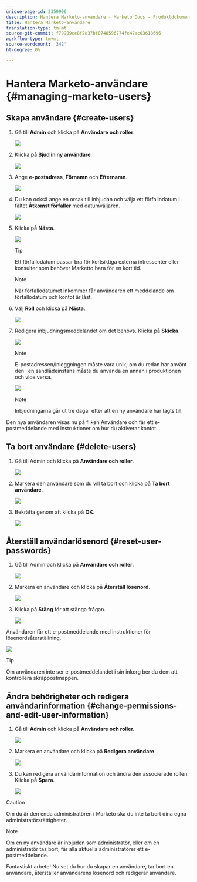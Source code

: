 ```yaml
---
unique-page-id: 2359906
description: Hantera Marketo-användare - Marketo Docs - Produktdokumentation
title: Hantera Marketo-användare
translation-type: tm+mt
source-git-commit: f79909ce8f2e37bf0748596774fe47ac03618696
workflow-type: tm+mt
source-wordcount: '342'
ht-degree: 0%

---
```



# Hantera Marketo-användare {#managing-marketo-users}

## Skapa användare {#create-users}

1. Gå till **Admin** och klicka på **Användare och roller**.

   ![](assets/image2014-9-9-11-3a34-3a58.png)

1. Klicka på **Bjud in ny användare**.

   ![](assets/image2014-9-9-11-3a35-3a15.png)

1. Ange **e-postadress**, **Förnamn** och **Efternamn**.

   ![](assets/image2016-5-24-9-3a45-3a30.png)

1. Du kan också ange en orsak till inbjudan och välja ett förfallodatum i fältet **Åtkomst förfaller** med datumväljaren.

   ![](assets/image2016-6-29-15-3a52-3a18.png)

1. Klicka på **Nästa**.

   ![](assets/image2016-5-24-9-3a58-3a10.png)

   >[!TIP]
   >
   >Ett förfallodatum passar bra för kortsiktiga externa intressenter eller konsulter som behöver Marketto bara för en kort tid.

   >[!NOTE]
   >
   >När förfallodatumet inkommer får användaren ett meddelande om förfallodatum och kontot är låst.

1. Välj **Roll** och klicka på **Nästa**.

   ![](assets/image2016-5-24-10-3a1-3a33.png)

1. Redigera inbjudningsmeddelandet om det behövs. Klicka på **Skicka**.

   ![](assets/image2016-5-24-10-3a3-3a56.png)

   >[!NOTE]
   >
   >E-postadressen/inloggningen måste vara unik; om du redan har använt den i en sandlådeinstans måste du använda en annan i produktionen och vice versa.

   ![](assets/image2016-5-24-10-3a21-3a57.png)

   >[!NOTE]
   >
   >Inbjudningarna går ut tre dagar efter att en ny användare har lagts till.

Den nya användaren visas nu på fliken Användare och får ett e-postmeddelande med instruktioner om hur du aktiverar kontot.

## Ta bort användare {#delete-users}

1. Gå till Admin och klicka på **Användare och roller**.

   ![](assets/image2014-9-9-11-3a36-3a21.png)

1. Markera den användare som du vill ta bort och klicka på **Ta bort användare**.

   ![](assets/image2014-9-9-11-3a36-3a36.png)

1. Bekräfta genom att klicka på **OK**.

   ![](assets/image2014-9-9-11-3a36-3a51.png)

## Återställ användarlösenord {#reset-user-passwords}

1. Gå till Admin och klicka på **Användare och roller**.

   ![](assets/image2014-9-9-11-3a41-3a0.png)

1. Markera en användare och klicka på **Återställ lösenord**.

   ![](assets/image2014-9-9-11-3a41-3a19.png)

1. Klicka på **Stäng** för att stänga frågan.

   ![](assets/image2014-9-9-11-3a41-3a50.png)

Användaren får ett e-postmeddelande med instruktioner för lösenordsåterställning.

![](assets/image2014-9-9-11-3a45-3a53.png)

>[!TIP]
>
>Om användaren inte ser e-postmeddelandet i sin inkorg ber du dem att kontrollera skräppostmappen.

## Ändra behörigheter och redigera användarinformation {#change-permissions-and-edit-user-information}

1. Gå till **Admin** och klicka på **Användare och roller.**

   ![](assets/image2014-9-9-11-3a37-3a5.png)

1. Markera en användare och klicka på **Redigera användare**.

   ![](assets/image2014-9-9-11-3a37-3a16.png)

1. Du kan redigera användarinformation och ändra den associerade rollen. Klicka på **Spara**.

   ![](assets/image2014-9-9-11-3a37-3a31.png)

>[!CAUTION]
>
>Om du är den enda administratören i Marketo ska du inte ta bort dina egna administratörsrättigheter.

>[!NOTE]
>
>Om en ny användare är inbjuden som administratör, eller om en administratör tas bort, får alla aktuella administratörer ett e-postmeddelande.

Fantastiskt arbete! Nu vet du hur du skapar en användare, tar bort en användare, återställer användarens lösenord och redigerar användare.

